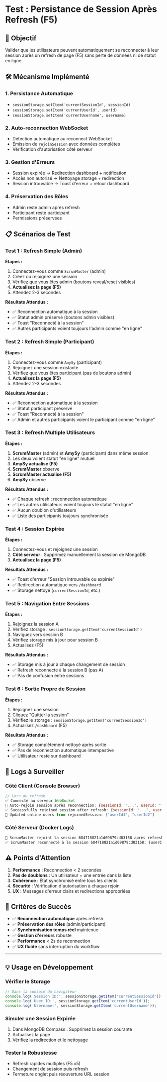 # Test : Persistance de Session Après Refresh (F5)

## 🎯 Objectif
Valider que les utilisateurs peuvent automatiquement se reconnecter à leur session après un refresh de page (F5) sans perte de données ni de statut en ligne.

## 🛠️ Mécanisme Implémenté

### 1. **Persistance Automatique**
- `sessionStorage.setItem('currentSessionId', sessionId)`
- `sessionStorage.setItem('currentUserId', userId)`
- `sessionStorage.setItem('currentUsername', username)`

### 2. **Auto-reconnection WebSocket**
- Détection automatique au reconnect WebSocket
- Émission de `rejoinSession` avec données complètes
- Vérification d'autorisation côté serveur

### 3. **Gestion d'Erreurs**
- Session expirée → Redirection dashboard + notification
- Accès non autorisé → Nettoyage storage + redirection
- Session introuvable → Toast d'erreur + retour dashboard

### 4. **Préservation des Rôles**
- Admin reste admin après refresh
- Participant reste participant
- Permissions préservées

## 📋 Scénarios de Test

### **Test 1 : Refresh Simple (Admin)**
**Étapes :**
1. Connectez-vous comme `ScrumMaster` (admin)
2. Créez ou rejoignez une session
3. Vérifiez que vous êtes admin (boutons reveal/reset visibles)
4. **Actualisez la page (F5)**
5. Attendez 2-3 secondes

**Résultats Attendus :**
- ✅ Reconnection automatique à la session
- ✅ Statut admin préservé (boutons admin visibles)
- ✅ Toast "Reconnecté à la session"
- ✅ Autres participants voient toujours l'admin comme "en ligne"

### **Test 2 : Refresh Simple (Participant)**
**Étapes :**
1. Connectez-vous comme `AmySy` (participant)
2. Rejoignez une session existante
3. Vérifiez que vous êtes participant (pas de boutons admin)
4. **Actualisez la page (F5)**
5. Attendez 2-3 secondes

**Résultats Attendus :**
- ✅ Reconnection automatique à la session
- ✅ Statut participant préservé
- ✅ Toast "Reconnecté à la session"
- ✅ Admin et autres participants voient le participant comme "en ligne"

### **Test 3 : Refresh Multiple Utilisateurs**
**Étapes :**
1. **ScrumMaster** (admin) et **AmySy** (participant) dans même session
2. Les deux voient statut "en ligne" mutuel
3. **AmySy actualise (F5)**
4. **ScrumMaster** observe
5. **ScrumMaster actualise (F5)**
6. **AmySy** observe

**Résultats Attendus :**
- ✅ Chaque refresh : reconnection automatique
- ✅ Les autres utilisateurs voient toujours le statut "en ligne"
- ✅ Aucun doublon d'utilisateurs
- ✅ Liste des participants toujours synchronisée

### **Test 4 : Session Expirée**
**Étapes :**
1. Connectez-vous et rejoignez une session
2. **Côté serveur** : Supprimez manuellement la session de MongoDB
3. **Actualisez la page (F5)**

**Résultats Attendus :**
- ✅ Toast d'erreur "Session introuvable ou expirée"
- ✅ Redirection automatique vers `/dashboard`
- ✅ Storage nettoyé (`currentSessionId`, etc.)

### **Test 5 : Navigation Entre Sessions**
**Étapes :**
1. Rejoignez la session A
2. Vérifiez storage : `sessionStorage.getItem('currentSessionId')`
3. Naviguez vers session B
4. Vérifiez storage mis à jour pour session B
5. Actualisez (F5)

**Résultats Attendus :**
- ✅ Storage mis à jour à chaque changement de session
- ✅ Refresh reconnecte à la session B (pas A)
- ✅ Pas de confusion entre sessions

### **Test 6 : Sortie Propre de Session**
**Étapes :**
1. Rejoignez une session
2. Cliquez "Quitter la session"
3. Vérifiez le storage : `sessionStorage.getItem('currentSessionId')`
4. Actualisez `/dashboard` (F5)

**Résultats Attendus :**
- ✅ Storage complètement nettoyé après sortie
- ✅ Pas de reconnection automatique intempestive
- ✅ Utilisateur reste sur dashboard

## 🔧 Logs à Surveiller

### **Côté Client (Console Browser)**
```javascript
// Lors du refresh
✅ Connecté au serveur WebSocket
🔄 Auto-rejoin session après reconnection: {sessionId: "...", userId: "...", username: "..."}
✅ Successfully rejoined session after refresh: {sessionId: "...", userCount: 2, users: [...], isAdmin: true}
🔄 Updated online users from rejoinedSession: ["userId1", "userId2"]
```

### **Côté Serveur (Docker Logs)**
```bash
🔄 ScrumMaster rejoint la session 684718821a1d09879cd03158 après refresh
✅ ScrumMaster reconnecté à la session 684718821a1d09879cd03158: {userCount: 2, users: [...], isAdmin: true}
```

## ⚠️ Points d'Attention

1. **Performance** : Reconnection < 2 secondes
2. **Pas de doublons** : Un utilisateur = une entrée dans la liste
3. **Cohérence** : État synchronisé entre tous les clients
4. **Sécurité** : Vérification d'autorisation à chaque rejoin
5. **UX** : Messages d'erreur clairs et redirections appropriées

## 🎉 Critères de Succès

- ✅ **Reconnection automatique** après refresh
- ✅ **Préservation des rôles** (admin/participant)
- ✅ **Synchronisation temps réel** maintenue
- ✅ **Gestion d'erreurs** robuste
- ✅ **Performance** < 2s de reconnection
- ✅ **UX fluide** sans interruption du workflow

---

## 💡 Usage en Développement

### Vérifier le Storage
```javascript
// Dans la console du navigateur
console.log('Session ID:', sessionStorage.getItem('currentSessionId'));
console.log('User ID:', sessionStorage.getItem('currentUserId'));
console.log('Username:', sessionStorage.getItem('currentUsername'));
```

### Simuler une Session Expirée
1. Dans MongoDB Compass : Supprimez la session courante
2. Actualisez la page
3. Vérifiez la redirection et le nettoyage

### Tester la Robustesse
- Refresh rapides multiples (F5 x5)
- Changement de session puis refresh
- Fermeture onglet puis réouverture URL session 